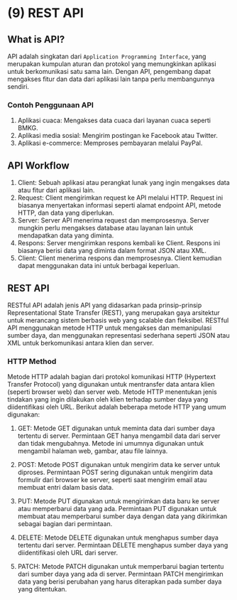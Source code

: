 # (9) REST API

## What is API?

API adalah singkatan dari `Application Programming Interface`, yang merupakan kumpulan aturan dan protokol yang memungkinkan aplikasi untuk berkomunikasi satu sama lain. Dengan API, pengembang dapat mengakses fitur dan data dari aplikasi lain tanpa perlu membangunnya sendiri.

### Contoh Penggunaan API 
1. Aplikasi cuaca: Mengakses data cuaca dari layanan cuaca seperti BMKG.
2. Aplikasi media sosial: Mengirim postingan ke Facebook atau Twitter.
3. Aplikasi e-commerce: Memproses pembayaran melalui PayPal.

## API Workflow
1. Client: Sebuah aplikasi atau perangkat lunak yang ingin mengakses data atau fitur dari aplikasi lain.
2. Request: Client mengirimkan request ke API melalui HTTP. Request ini biasanya menyertakan informasi seperti alamat endpoint API, metode HTTP, dan data yang diperlukan.
3. Server: Server API menerima request dan memprosesnya. Server mungkin perlu mengakses database atau layanan lain untuk mendapatkan data yang diminta.
4. Respons: Server mengirimkan respons kembali ke Client. Respons ini biasanya berisi data yang diminta dalam format JSON atau XML.
5. Client: Client menerima respons dan memprosesnya. Client kemudian dapat menggunakan data ini untuk berbagai keperluan.

## REST API
RESTful API adalah jenis API yang didasarkan pada prinsip-prinsip Representational State Transfer (REST), yang merupakan gaya arsitektur untuk merancang sistem berbasis web yang scalable dan fleksibel. RESTful API menggunakan metode HTTP untuk mengakses dan memanipulasi sumber daya, dan menggunakan representasi sederhana seperti JSON atau XML untuk berkomunikasi antara klien dan server.

### HTTP Method
Metode HTTP adalah bagian dari protokol komunikasi HTTP (Hypertext Transfer Protocol) yang digunakan untuk mentransfer data antara klien (seperti browser web) dan server web. Metode HTTP menentukan jenis tindakan yang ingin dilakukan oleh klien terhadap sumber daya yang diidentifikasi oleh URL. Berikut adalah beberapa metode HTTP yang umum digunakan:

1. GET: Metode GET digunakan untuk meminta data dari sumber daya tertentu di server. Permintaan GET hanya mengambil data dari server dan tidak mengubahnya. Metode ini umumnya digunakan untuk mengambil halaman web, gambar, atau file lainnya.

2. POST: Metode POST digunakan untuk mengirim data ke server untuk diproses. Permintaan POST sering digunakan untuk mengirim data formulir dari browser ke server, seperti saat mengirim email atau membuat entri dalam basis data.

3. PUT: Metode PUT digunakan untuk mengirimkan data baru ke server atau memperbarui data yang ada. Permintaan PUT digunakan untuk membuat atau memperbarui sumber daya dengan data yang dikirimkan sebagai bagian dari permintaan.

4. DELETE: Metode DELETE digunakan untuk menghapus sumber daya tertentu dari server. Permintaan DELETE menghapus sumber daya yang diidentifikasi oleh URL dari server.

5. PATCH: Metode PATCH digunakan untuk memperbarui bagian tertentu dari sumber daya yang ada di server. Permintaan PATCH mengirimkan data yang berisi perubahan yang harus diterapkan pada sumber daya yang ditentukan.